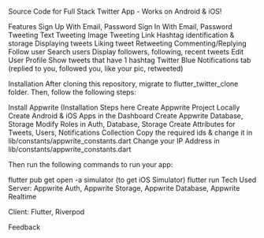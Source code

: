 Source Code for Full Stack Twitter App - Works on Android & iOS!

Features
Sign Up With Email, Password
Sign In With Email, Password
Tweeting Text
Tweeting Image
Tweeting Link
Hashtag identification & storage
Displaying tweets
Liking tweet
Retweeting
Commenting/Replying
Follow user
Search users
Display followers, following, recent tweets
Edit User Profile
Show tweets that have 1 hashtag
Twitter Blue
Notifications tab (replied to you, followed you, like your pic, retweeted)

Installation
After cloning this repository, migrate to flutter_twitter_clone folder. Then, follow the following steps:

Install Appwrite (Installation Steps here
Create Appwrite Project Locally
Create Android & iOS Apps in the Dashboard
Create Appwrite Database, Storage
Modify Roles in Auth, Database, Storage
Create Attributes for Tweets, Users, Notifications Collection
Copy the required ids & change it in lib/constants/appwrite_constants.dart
Change your IP Address in lib/constants/appwrite_constants.dart

Then run the following commands to run your app:

  flutter pub get
  open -a simulator (to get iOS Simulator)
  flutter run
Tech Used
Server: Appwrite Auth, Appwrite Storage, Appwrite Database, Appwrite Realtime

Client: Flutter, Riverpod

Feedback
